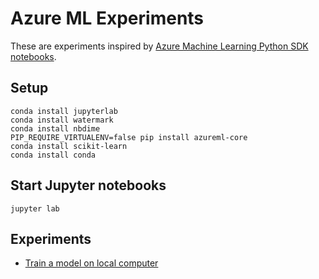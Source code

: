# Azure ML Experiments

These are experiments inspired by [Azure Machine Learning Python SDK notebooks](https://github.com/Azure/MachineLearningNotebooks).

## Setup

    conda install jupyterlab
    conda install watermark
    conda install nbdime
    PIP_REQUIRE_VIRTUALENV=false pip install azureml-core
    conda install scikit-learn
    conda install conda

## Start Jupyter notebooks

    jupyter lab

## Experiments

* [Train a model on local computer](https://github/thomd/on-azure-machine-learning/blob/main/train-model-local/train-local.ipynb)
